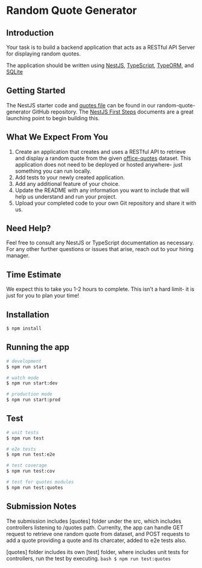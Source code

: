 # Random Quote Generator

## Introduction

Your task is to build a backend application that acts as a RESTful API Server for displaying random quotes. 

The application should be written using [NestJS](https://nestjs.com/), [TypeScript](https://www.typescriptlang.org/), [TypeORM](https://typeorm.io), and [SQLite](https://www.sqlite.org)

## Getting Started

The NestJS starter code and [quotes file](https://github.com/VioletLabsInc/random-quote-generator/blob/master/src/data/office_quotes.json) can be found in our random-quote-generator GitHub repository. 
The [NestJS First Steps](https://docs.nestjs.com/first-steps) documents are a great launching point to begin building this.

## What We Expect From You
1. Create an application that creates and uses a RESTful API to retrieve and display a random quote from the given [office-quotes](https://github.com/VioletLabsInc/random-quote-generator/blob/master/src/data/office_quotes.json) dataset. This application does not need to be deployed or hosted anywhere- just something you can run locally.
2. Add tests to your newly created application.
3. Add any additional feature of your choice.
4. Update the README with any information you want to include that will help us understand and run your project.
5. Upload your completed code to your own Git repository and share it with us.

## Need Help?

Feel free to consult any NestJS or TypeScript documentation as necessary. For any other further questions or issues that arise, reach out to your hiring manager.

## Time Estimate

We expect this to take you 1-2 hours to complete. This isn’t a hard limit- it is just for you to plan your time!

## Installation

```bash
$ npm install
```

## Running the app

```bash
# development
$ npm run start

# watch mode
$ npm run start:dev

# production mode
$ npm run start:prod
```

## Test

```bash
# unit tests
$ npm run test

# e2e tests
$ npm run test:e2e

# test coverage
$ npm run test:cov

# test for quotes modules
$ npm run test:quotes
```

## Submission Notes

The submission includes [quotes] folder under the src, which includes controllers listening to /quotes path. Currenlty, the app can handle GET request to retrieve one random quote from dataset, and POST requests to add a quote providing a quote and its charcater, added to e2e tests also. 

[quotes] folder includes its own [test] folder, where includes unit tests for controllers, run the test by executing. ```bash $ npm run test:quotes``` 

